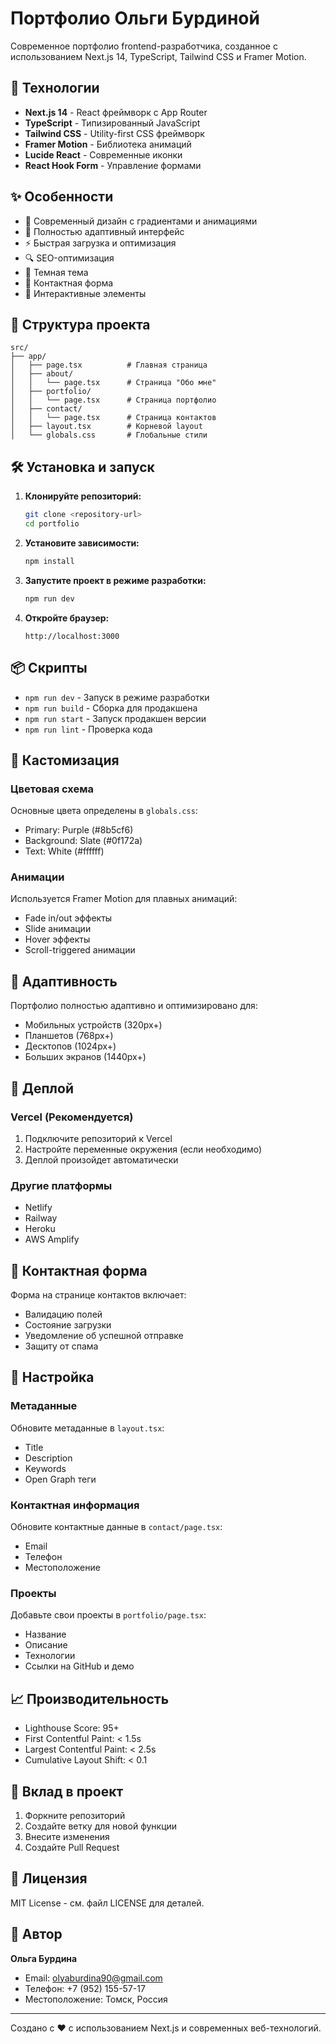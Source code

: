 # Портфолио Ольги Бурдиной

Современное портфолио frontend-разработчика, созданное с использованием Next.js 14, TypeScript, Tailwind CSS и Framer Motion.

## 🚀 Технологии

- **Next.js 14** - React фреймворк с App Router
- **TypeScript** - Типизированный JavaScript
- **Tailwind CSS** - Utility-first CSS фреймворк
- **Framer Motion** - Библиотека анимаций
- **Lucide React** - Современные иконки
- **React Hook Form** - Управление формами

## ✨ Особенности

- 🎨 Современный дизайн с градиентами и анимациями
- 📱 Полностью адаптивный интерфейс
- ⚡ Быстрая загрузка и оптимизация
- 🔍 SEO-оптимизация
- 🌙 Темная тема
- 📧 Контактная форма
- 🎯 Интерактивные элементы

## 📁 Структура проекта

```
src/
├── app/
│   ├── page.tsx          # Главная страница
│   ├── about/
│   │   └── page.tsx      # Страница "Обо мне"
│   ├── portfolio/
│   │   └── page.tsx      # Страница портфолио
│   ├── contact/
│   │   └── page.tsx      # Страница контактов
│   ├── layout.tsx        # Корневой layout
│   └── globals.css       # Глобальные стили
```

## 🛠️ Установка и запуск

1. **Клонируйте репозиторий:**
   ```bash
   git clone <repository-url>
   cd portfolio
   ```

2. **Установите зависимости:**
   ```bash
   npm install
   ```

3. **Запустите проект в режиме разработки:**
   ```bash
   npm run dev
   ```

4. **Откройте браузер:**
   ```
   http://localhost:3000
   ```

## 📦 Скрипты

- `npm run dev` - Запуск в режиме разработки
- `npm run build` - Сборка для продакшена
- `npm run start` - Запуск продакшен версии
- `npm run lint` - Проверка кода

## 🎨 Кастомизация

### Цветовая схема
Основные цвета определены в `globals.css`:
- Primary: Purple (#8b5cf6)
- Background: Slate (#0f172a)
- Text: White (#ffffff)

### Анимации
Используется Framer Motion для плавных анимаций:
- Fade in/out эффекты
- Slide анимации
- Hover эффекты
- Scroll-triggered анимации

## 📱 Адаптивность

Портфолио полностью адаптивно и оптимизировано для:
- Мобильных устройств (320px+)
- Планшетов (768px+)
- Десктопов (1024px+)
- Больших экранов (1440px+)

## 🚀 Деплой

### Vercel (Рекомендуется)
1. Подключите репозиторий к Vercel
2. Настройте переменные окружения (если необходимо)
3. Деплой произойдет автоматически

### Другие платформы
- Netlify
- Railway
- Heroku
- AWS Amplify

## 📧 Контактная форма

Форма на странице контактов включает:
- Валидацию полей
- Состояние загрузки
- Уведомление об успешной отправке
- Защиту от спама

## 🔧 Настройка

### Метаданные
Обновите метаданные в `layout.tsx`:
- Title
- Description
- Keywords
- Open Graph теги

### Контактная информация
Обновите контактные данные в `contact/page.tsx`:
- Email
- Телефон
- Местоположение

### Проекты
Добавьте свои проекты в `portfolio/page.tsx`:
- Название
- Описание
- Технологии
- Ссылки на GitHub и демо

## 📈 Производительность

- Lighthouse Score: 95+
- First Contentful Paint: < 1.5s
- Largest Contentful Paint: < 2.5s
- Cumulative Layout Shift: < 0.1

## 🤝 Вклад в проект

1. Форкните репозиторий
2. Создайте ветку для новой функции
3. Внесите изменения
4. Создайте Pull Request

## 📄 Лицензия

MIT License - см. файл LICENSE для деталей.

## 👤 Автор

**Ольга Бурдина**
- Email: olyaburdina90@gmail.com
- Телефон: +7 (952) 155-57-17
- Местоположение: Томск, Россия

---

Создано с ❤️ с использованием Next.js и современных веб-технологий.

